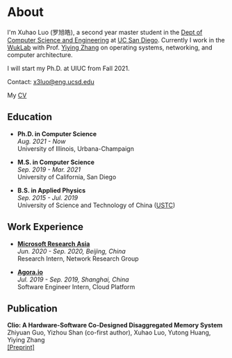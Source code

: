 # About

I'm Xuhao Luo (罗旭皓), a second year master student in the [Dept of Computer Science and Engineering](https://cse.ucsd.edu) at [UC San Diego](https://www.ucsd.edu). Currently I work in the [WukLab](http://wuklab.io) with Prof. [Yiying Zhang](https://cseweb.ucsd.edu/~yiying/) on operating systems, networking, and computer architecture. 

I will start my Ph.D. at UIUC from Fall 2021.

Contact: x3luo@eng.ucsd.edu

<p>
  My
  <a href="/Luo_Xuhao_CV.pdf">CV</a>
</p>

## Education

- **Ph.D. in Computer Science**  
   *Aug. 2021 - Now*  
   University of Illinois, Urbana-Champaign

- **M.S. in Computer Science**  
 *Sep. 2019 - Mar. 2021*    
  University of California, San Diego

- **B.S. in Applied Physics**  
 *Sep. 2015 - Jul. 2019*  
  University of Science and Technology of China ([USTC](https://en.ustc.edu.cn))

## Work Experience

- **[Microsoft Research Asia](https://www.msra.cn)**  
 *Jun. 2020 - Sep. 2020, Beijing, China*  
  Research Intern, Network Research Group

- **[Agora.io](https://agora.io)**  
 *Jul. 2019 - Sep. 2019, Shanghai, China*  
  Software Engineer Intern, Cloud Platform

 ## Publication

 **Clio: A Hardware-Software Co-Designed Disaggregated Memory System**  
 Zhiyuan Guo, Yizhou Shan (co-first author), Xuhao Luo, Yutong Huang, Yiying Zhang  
 [[Preprint]](https://arxiv.org/pdf/2108.03492.pdf)

